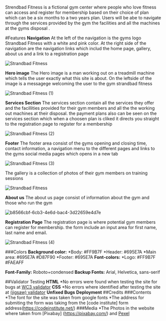 Strendbad Fitness is a fictional gym center where people who love fitness can access and register for membership
based on their choice of plan which can be a six months to a two years plan. Users will be abe to navigate 
through the services provided by the gym the facilities and all the machines at the gyms disposal .

#Features
**Navigation**
At the left of the navigation is the gyms logo Strandbad Fitness with a white and pink color.
At the right side of the navigation are the navigation links which includ the home page, gallery,
about us and a link to a registration page

![Strandbad Fitness](https://user-images.githubusercontent.com/125648375/233965467-7012acdf-e6d6-4aa0-9f09-1912f7175596.png)

**Hero image**
The Hero image is a man working out on a treadmill machine which tells the user exactly what this site is about.
On the leftside of the image is a messagege welcoming the user to the gym strandbad fitness

![Strandbad Fitness (1)](https://user-images.githubusercontent.com/125648375/233972244-cfd29bd1-cad8-4af7-8cd2-d21371a9b4a1.png)

**Services Section**
The services section contain all the services they offer and the facillities provided for their gym members and all the 
the working out machines at their disposal. 
the payment plans also can be seen on the services section which when a choosen plan is cliked it directs you straight to
the registration page to register for a membership

![Strandbad Fitness (2)](https://user-images.githubusercontent.com/125648375/233972968-59a15766-2b61-4607-b041-7ccb801fffc2.png)

**Footer**
The footer area consist of the gyms opening and closing time, contact information, a navigation menu to the different pages and links to the gyms social media pages which opens in a new tab

![Strandbad Fitness (3)](https://user-images.githubusercontent.com/125648375/233973408-78d5714d-f285-4169-a511-e365ec09eb86.png)

The gallery is a collection of photos of their gym members on training sessions

![Strandbad Fitness](https://user-images.githubusercontent.com/125648375/234085904-669e3b5d-5cd8-4ff9-9b35-908924c51b49.png)

**About us**
The about us page consist of information about the gym and those who run the gym

![b8566cbf-6cb3-4e6d-bac4-3d22659e4d7e](https://user-images.githubusercontent.com/125648375/234085709-f1a0fc7a-3786-41dc-85ad-c36efa7eb0ee.png)

**Registration Page**
The registration page is where potential gym members can register for membership.
the form include an input area for first name, last name and email.

![Strandbad Fitness (4)](https://user-images.githubusercontent.com/125648375/234087684-63cae96b-6b90-4890-9e2b-0ce458480b31.png)

###Colors
**Background color:**
   *Body: #FF9B7F
   *Header: #695E7A
   *Main area: #695E7A #D87F90
   *Footer: #695E7A
**Font-colors:**
   *Logo: #FF9B7F #FAEAFF
   
**Font-Family:** Roboto+condensed
**Backup Fonts:** Arial, Helvetica, sans-serif

##Validator Testing
**HTML**
   *No errors were found when testing the site  for bugs at [WC3 validator](https://validator.w3.org/)
**CSS**
   *No errors where identified after testing the site at [(jigsaw) validator](https://jigsaw.w3.org/css-validator/)
**Unfixed Bugs**
**Deployment**
##Credits
###Contents
*The font for the site was taken from google fonts
*The address for submiting the form was taking from the [code institute] form address(https://codeinstitute.net/)
###Media
*The Photos in the website where taken from [Pixabay] (https://pixabay.com/) and [Pexel](https://www.pexels.com/)

